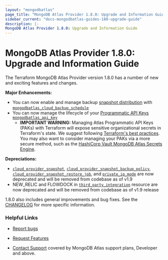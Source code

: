 ```yaml
---
layout: "mongodbatlas"
page_title: "MongoDB Atlas Provider 1.8.0: Upgrade and Information Guide"
sidebar_current: "docs-mongodbatlas-guides-180-upgrade-guide"
description: |-
MongoDB Atlas Provider 1.8.0: Upgrade and Information Guide
---
```


# MongoDB Atlas Provider 1.8.0: Upgrade and Information Guide

The Terraform MongoDB Atlas Provider version 1.8.0 has a number of new and exciting features and changes.

**Major Enhancements:**
* You can now enable and manage backup [snapshot distribution](https://www.mongodb.com/blog/post/introducing-snapshot-distribution-atlas) with [`mongodbatlas_cloud_backup_schedule`](https://registry.terraform.io/providers/mongodb/mongodbatlas/latest/docs/resources/cloud_backup_schedule)
* You can now manage the lifecycle of your [Programmatic API Keys](https://www.mongodb.com/docs/atlas/reference/api-resources-spec/#tag/Programmatic-API-Keys) [`mongodbatlas_api_key`](https://registry.terraform.io/providers/mongodb/mongodbatlas/latest/docs/resources/api_key) 
  *  **IMPORTANT WARNING:**  Managing Atlas Programmatic API Keys (PAKs) with Terraform will expose sensitive organizational secrets in Terraform's state.  We suggest following [Terraform's best practices](https://developer.hashicorp.com/terraform/language/state/sensitive-data).  You may also want to consider managing your PAKs via a more secure method, such as the [HashiCorp Vault MongoDB Atlas Secrets Engine](https://developer.hashicorp.com/vault/docs/secrets/mongodbatlas). 


**Depreciations:**
* [`cloud_provider_snapshot`](https://registry.terraform.io/providers/mongodb/mongodbatlas/latest/docs/resources/cloud_provider_snapshot), [`cloud_provider_snapshot_backup_policy`](https://registry.terraform.io/providers/mongodb/mongodbatlas/latest/docs/resources/cloud_provider_snapshot_backup_policy), [`cloud_provider_snapshot_restore_job`](https://registry.terraform.io/providers/mongodb/mongodbatlas/latest/docs/resources/cloud_provider_snapshot_restore_job), and [`private_ip_mode`](https://registry.terraform.io/providers/mongodb/mongodbatlas/latest/docs/resources/private_ip_mode) are now deprecated and will be removed from codebase as of v1.9
* NEW_RELIC and FLOWDOCK in [`third_party_integration`](https://registry.terraform.io/providers/mongodb/mongodbatlas/latest/docs/resources/third_party_integration#argument-reference) resource are now deprecated and will be removed from codebase as of v1.9 release 

1.8.0 also includes general improvements and bug fixes. See the [CHANGELOG](https://github.com/mongodb/terraform-provider-mongodbatlas/blob/master/CHANGELOG.md) for more specific information.


### Helpful Links

* [Report bugs](https://github.com/mongodb/terraform-provider-mongodbatlas/issues)

* [Request Features](https://feedback.mongodb.com/forums/924145-atlas?category_id=370723)

* [Contact Support](https://docs.atlas.mongodb.com/support/) covered by MongoDB Atlas support plans, Developer and above.

